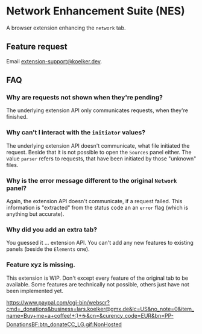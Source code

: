 # Network Enhancement Suite (NES)

A browser extension enhancing the `network` tab.

## Feature request
Email [extension-support@koelker.dev](mailto:extension-support@koelker.dev?subject=NES+feature+request).


## FAQ


### Why are requests not shown when they're pending?
The underlying extension API only communicates requests, when they're finished.

### Why can't I interact with the `initiator` values?
The underlying extension API doesn't communicate, what file initiated the request.
Beside that it is not possible to open the `Sources` panel either. The value
`parser` refers to requests, that have been initiated by those "unknown" files.

### Why is the error message different to the original `Network` panel?
Again, the extension API doesn't communicate, if a request failed. This
information is "extracted" from the status code an an `error` flag (which
is anything but accurate).

### Why did you add an extra tab?
You guessed it ... extension API. You can't add any new features to existing
panels (beside the `Elements` one).

### Feature xyz is missing.
This extension is WIP. Don't except every feature of the original tab to be
available. Some features are technically not possible, others just have not
been implemented yet.


https://www.paypal.com/cgi-bin/webscr?cmd=_donations&business=lars.koelker@gmx.de&lc=US&no_note=0&item_name=Buy+me+a+coffee!+:)+☕️&cn=&curency_code=EUR&bn=PP-DonationsBF:btn_donateCC_LG.gif:NonHosted
